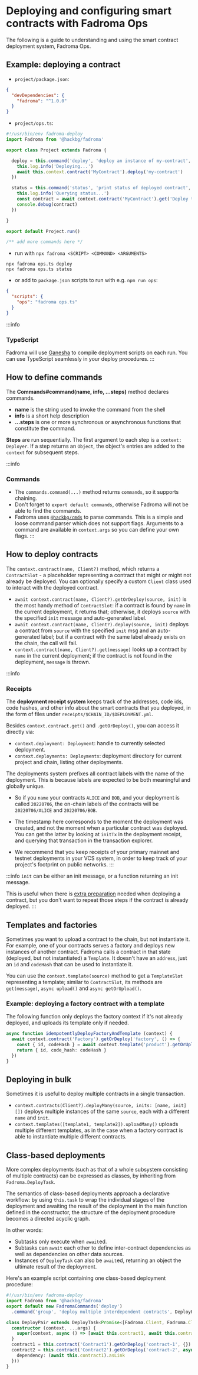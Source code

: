 # Deploying and configuring smart contracts with Fadroma Ops

The following is a guide to understanding and using the smart contract
deployment system, Fadroma Ops.

## Example: deploying a contract

* `project/package.json`:

```json
{
  "devDependencies": {
    "fadroma": "^1.0.0"
  }
}
```

* `project/ops.ts`:

```typescript
#!/usr/bin/env fadroma-deploy
import Fadroma from '@hackbg/fadroma'

export class Project extends Fadroma {

  deploy = this.command('deploy', 'deploy an instance of my-contract', async () => {
    this.log.info('Deploying...')
    await this.context.contract('MyContract').deploy('my-contract')
  })

  status = this.command('status', 'print status of deployed contract', async () => {
    this.log.info('Querying status...')
    const contract = await context.contract('MyContract').get('Deploy the contract first.').populate()
    console.debug(contract)
  })

}

export default Project.run()

/** add more commands here */
```

* run with `npx fadroma <SCRIPT> <COMMAND> <ARGUMENTS>`

```shell
npx fadroma ops.ts deploy
npx fadroma ops.ts status
```

* or add to `package.json` scripts to run with e.g. `npm run ops`:

```json
{
  "scripts": {
    "ops": "fadroma ops.ts"
  }
}
```

:::info
### TypeScript

Fadroma will use [Ganesha](https://github.com/hackbg/ganesha) to compile
deployment scripts on each run. You can use TypeScript seamlessly in your
deploy procedures.
:::

## How to define commands

The **Commands#command(name, info, ...steps)** method declares commands.

  * **name** is the string used to invoke the command from the shell
  * **info** is a short help description
  * **...steps** is one or more synchronous or asynchronous functions that constitute the command.

**Steps** are run sequentially. The first argument to each step is a `context: Deployer`.
If a step returns an `Object`, the object's entries are added to the `context` for subsequent
steps.

:::info
### Commands

* The `commands.command(...)` method returns `commands`, so it supports chaining.
* Don't forget to `export default commands`, otherwise Fadroma will not be able to find the commands.
* Fadroma uses [`@hackbg/cmds`](https://github.com/hackbg/toolbox/blob/main/cmds/cmds.ts)
  to parse commands. This is a simple and loose command parser which does not support flags.
  Arguments to a command are available in `context.args` so you can define your own flags.
:::

## How to deploy contracts

The `context.contract(name, Client?)` method, which returns a `ContractSlot` - a placeholder
representing a contract that might or might not already be deployed. You can optionally specify
a custom `Client` class used to interact with the deployed contract.

  * `await context.contract(name, Client?).getOrDeploy(source, init)` is the most handy method
    of `ContractSlot`: if a contract is found by `name` in the current deployment, it returns that;
    otherwise, it deploys `source` with the specified `init` message and auto-generated label.
  * `await context.contract(name, Client?).deploy(source, init)` deploys a contract from `source`
    with the specified `init` msg and an auto-generated label; but if a contract with the same
    label already exists on the chain, the call will fail.
  * `context.contract(name, Client?).get(message)` looks up a contract by `name` in the current
    deployment; if the contract is not found in the deployment, `message` is thrown.

:::info
### Receipts

The **deployment receipt system** keeps track of the addresses, code ids, code hashes, and other
info about the smart contracts that you deployed, in the form of files under
`receipts/$CHAIN_ID/$DEPLOYMENT.yml`.

Besides `context.contract.get()` and `.getOrDeploy()`, you can access it directly via:
* `context.deployment: Deployment`: handle to currently selected deployment.
* `context.deployments: Deployments`: deployment directory for current project and chain,
  listing other deployments.

The deployments system prefixes all contract labels with the name of the deployment.
This is because labels are expected to be both meaningful and globally unique.

* So if you `name` your contracts `ALICE` and `BOB`, and your deployment is called `20220706`,
  the on-chain labels of the contracts will be `20220706/ALICE` and `20220706/BOB`.

* The timestamp here corresponds to the moment the deployment was created, and not the moment
  when a particular contract was deployed. You can get the latter by looking at `initTx` in the
  deployment receipt, and querying that transaction in the transaction explorer.

* We recommend that you keep receipts of your primary mainnet and testnet deployments in your
  VCS system, in order to keep track of your project's footprint on public networks.
:::

:::info
`init` can be either an init message, or a function returning an init message.

This is useful when there is [extra preparation](#templates-and-factories) needed when deploying a contract,
but you don't want to repeat those steps if the contract is already deployed.
:::

## Templates and factories

Sometimes you want to upload a contract to the chain, but not instantiate it. For example,
one of your contracts serves a factory and deploys new instances of another contract.
Fadroma calls a contract in that state (deployed, but not instantiated) a `Template`.
It doesn't have an `address`, just an `id` and `codeHash` that can be used to instantiate it.

You can use the `context.template(source)` method to get a `TemplateSlot` representing a
template; similar to `ContractSlot`, its methods are `get(message)`, `async upload()` and
`async getOrUpload()`.

### Example: deploying a factory contract with a template

The following function only deploys the factory context if it's not already deployed,
and uploads its template only if needed.

```typescript
async function idempotentlyDeployFactoryAndTemplate (context) {
  await context.contract('Factory').getOrDeploy('factory', () => {
    const { id, codeHash } = await context.template('product').getOrUpload()
    return { id, code_hash: codeHash }
  })
}
```

## Deploying in bulk

Sometimes it is useful to deploy multiple contracts in a single transaction.

* `context.contracts(Client?).deployMany(source, inits: [name, init][])`
  deploys multiple instances of the same `source`, each with a different `name` and `init`.
* `context.templates([template1, template2]).uploadMany()` uploads multiple different templates,
  as in the case when a factory contract is able to instantiate multiple different contracts.

## Class-based deployments

More complex deployments (such as that of a whole subsystem consisting of multiple contracts)
can be expressed as classes, by inheriting from `Fadroma.DeployTask`.

The semantics of class-based deployments approach a declarative workflow: by using `this.task`
to wrap the individual stages of the deployment and awaiting the result of the deployment in the
main function defined in the constructor, the structure of the deployment procedure becomes a
directed acyclic graph.

In other words:
* Subtasks only execute when `await`ed.
* Subtasks can `await` each other to define inter-contract dependencies as well as dependencies on
  other data sources.
* Instances of `DeployTask` can also be `await`ed, returning an object the ultimate result of the
  deployment.

Here's an example script containing one class-based deployment procedure:

```typescript
#!/usr/bin/env fadroma-deploy
import Fadroma from '@hackbg/fadroma'
export default new FadromaCommands('deploy')
  .command('group', 'deploy multiple interdependent contracts', DeployPair.run)

class DeployPair extends DeployTask<Promise<[Fadroma.Client, Fadroma.Client]>> {
  constructor (context, ...args) {
    super(context, async () => [await this.contract1, await this.contract2])
  }
  contract1 = this.contract('Contract1').getOrDeploy('contract-1', {})
  contract2 = this.contract('Contract2').getOrDeploy('contract-2', async () => ({
    dependency: (await this.contract1).asLink
  }))
}
```
